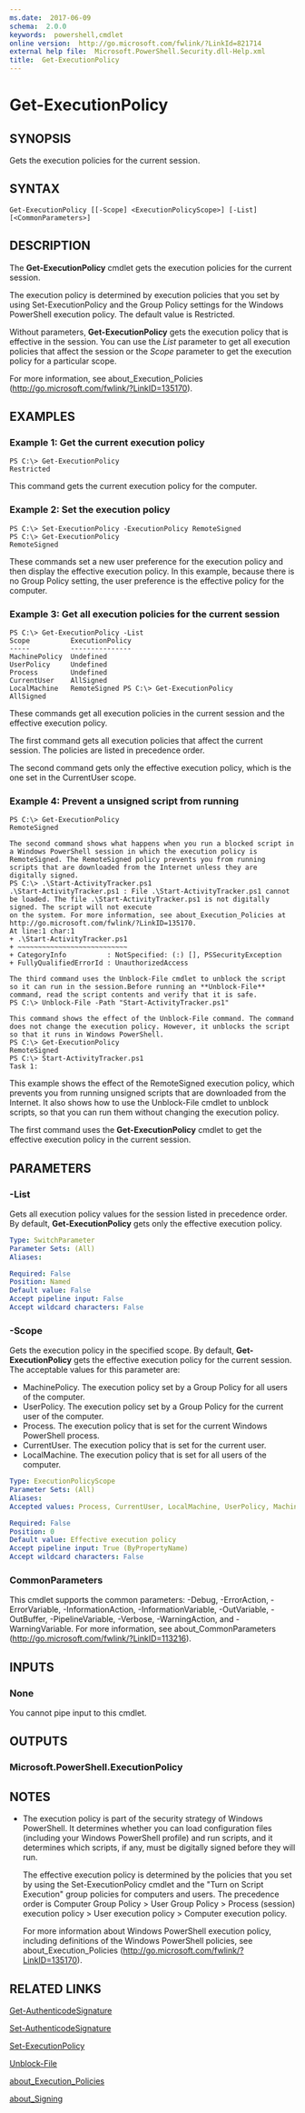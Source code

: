 ```yaml
---
ms.date:  2017-06-09
schema:  2.0.0
keywords:  powershell,cmdlet
online version:  http://go.microsoft.com/fwlink/?LinkId=821714
external help file:  Microsoft.PowerShell.Security.dll-Help.xml
title:  Get-ExecutionPolicy
---
```


# Get-ExecutionPolicy

## SYNOPSIS
Gets the execution policies for the current session.

## SYNTAX

```
Get-ExecutionPolicy [[-Scope] <ExecutionPolicyScope>] [-List] [<CommonParameters>]
```

## DESCRIPTION
The **Get-ExecutionPolicy** cmdlet gets the execution policies for the current session.

The execution policy is determined by execution policies that you set by using Set-ExecutionPolicy and the Group Policy settings for the Windows PowerShell execution policy.
The default value is Restricted.

Without parameters, **Get-ExecutionPolicy** gets the execution policy that is effective in the session.
You can use the *List* parameter to get all execution policies that affect the session or the *Scope* parameter to get the execution policy for a particular scope.

For more information, see about_Execution_Policies (http://go.microsoft.com/fwlink/?LinkID=135170).

## EXAMPLES

### Example 1: Get the current execution policy
```
PS C:\> Get-ExecutionPolicy
Restricted
```

This command gets the current execution policy for the computer.

### Example 2: Set the execution policy
```
PS C:\> Set-ExecutionPolicy -ExecutionPolicy RemoteSigned
PS C:\> Get-ExecutionPolicy
RemoteSigned
```

These commands set a new user preference for the execution policy and then display the effective execution policy.
In this example, because there is no Group Policy setting, the user preference is the effective policy for the computer.

### Example 3: Get all execution policies for the current session
```
PS C:\> Get-ExecutionPolicy -List
Scope          ExecutionPolicy
-----          ---------------
MachinePolicy  Undefined
UserPolicy     Undefined
Process        Undefined
CurrentUser    AllSigned
LocalMachine   RemoteSigned PS C:\> Get-ExecutionPolicy
AllSigned
```

These commands get all execution policies in the current session and the effective execution policy.

The first command gets all execution policies that affect the current session.
The policies are listed in precedence order.

The second command gets only the effective execution policy, which is the one set in the CurrentUser scope.

### Example 4: Prevent a unsigned script from running
```
PS C:\> Get-ExecutionPolicy
RemoteSigned

The second command shows what happens when you run a blocked script in a Windows PowerShell session in which the execution policy is RemoteSigned. The RemoteSigned policy prevents you from running scripts that are downloaded from the Internet unless they are digitally signed.
PS C:\> .\Start-ActivityTracker.ps1
.\Start-ActivityTracker.ps1 : File .\Start-ActivityTracker.ps1 cannot be loaded. The file .\Start-ActivityTracker.ps1 is not digitally signed. The script will not execute 
on the system. For more information, see about_Execution_Policies at http://go.microsoft.com/fwlink/?LinkID=135170. 
At line:1 char:1
+ .\Start-ActivityTracker.ps1
+ ~~~~~~~~~~~~~~~~~~~~~~~~~~~
+ CategoryInfo          : NotSpecified: (:) [], PSSecurityException
+ FullyQualifiedErrorId : UnauthorizedAccess

The third command uses the Unblock-File cmdlet to unblock the script so it can run in the session.Before running an **Unblock-File** command, read the script contents and verify that it is safe.
PS C:\> Unblock-File -Path "Start-ActivityTracker.ps1"

This command shows the effect of the Unblock-File command. The command does not change the execution policy. However, it unblocks the script so that it runs in Windows PowerShell.
PS C:\> Get-ExecutionPolicy
RemoteSigned
PS C:\> Start-ActivityTracker.ps1
Task 1:
```

This example shows the effect of the RemoteSigned execution policy, which prevents you from running unsigned scripts that are downloaded from the Internet.
It also shows how to use the Unblock-File cmdlet to unblock scripts, so that you can run them without changing the execution policy.

The first command uses the **Get-ExecutionPolicy** cmdlet to get the effective execution policy in the current session.

## PARAMETERS

### -List
Gets all execution policy values for the session listed in precedence order.
By default, **Get-ExecutionPolicy** gets only the effective execution policy.

```yaml
Type: SwitchParameter
Parameter Sets: (All)
Aliases: 

Required: False
Position: Named
Default value: False
Accept pipeline input: False
Accept wildcard characters: False
```

### -Scope
Gets the execution policy in the specified scope. 
By default, **Get-ExecutionPolicy** gets the effective execution policy for the current session.
The acceptable values for this parameter are:

- MachinePolicy.
The execution policy set by a Group Policy for all users of the computer.
- UserPolicy.
The execution policy set by a Group Policy for the current user of the computer. 
- Process.
The execution policy that is set for the current Windows PowerShell process.
- CurrentUser.
The execution policy that is set for the current user.
- LocalMachine.
The execution policy that is set for all users of the computer.

```yaml
Type: ExecutionPolicyScope
Parameter Sets: (All)
Aliases: 
Accepted values: Process, CurrentUser, LocalMachine, UserPolicy, MachinePolicy

Required: False
Position: 0
Default value: Effective execution policy
Accept pipeline input: True (ByPropertyName)
Accept wildcard characters: False
```

### CommonParameters
This cmdlet supports the common parameters: -Debug, -ErrorAction, -ErrorVariable, -InformationAction, -InformationVariable, -OutVariable, -OutBuffer, -PipelineVariable, -Verbose, -WarningAction, and -WarningVariable. For more information, see about_CommonParameters (http://go.microsoft.com/fwlink/?LinkID=113216).

## INPUTS

### None
You cannot pipe input to this cmdlet.

## OUTPUTS

### Microsoft.PowerShell.ExecutionPolicy

## NOTES
* The execution policy is part of the security strategy of Windows PowerShell. It determines whether you can load configuration files (including your Windows PowerShell profile) and run scripts, and it determines which scripts, if any, must be digitally signed before they will run.

  The effective execution policy is determined by the policies that you set by using the Set-ExecutionPolicy cmdlet and the "Turn on Script Execution" group policies for computers and users.
The precedence order is Computer Group Policy \> User Group Policy \> Process (session) execution policy \> User execution policy \> Computer execution policy.

  For more information about Windows PowerShell execution policy, including definitions of the Windows PowerShell policies, see about_Execution_Policies (http://go.microsoft.com/fwlink/?LinkID=135170).

## RELATED LINKS

[Get-AuthenticodeSignature](Get-AuthenticodeSignature.md)

[Set-AuthenticodeSignature](Set-AuthenticodeSignature.md)

[Set-ExecutionPolicy](Set-ExecutionPolicy.md)

[Unblock-File](../Microsoft.PowerShell.Utility/Unblock-File.md)

[about_Execution_Policies](../Microsoft.PowerShell.Core/About/about_Execution_Policies.md)

[about_Signing](../Microsoft.PowerShell.Core/About/about_Signing.md)

